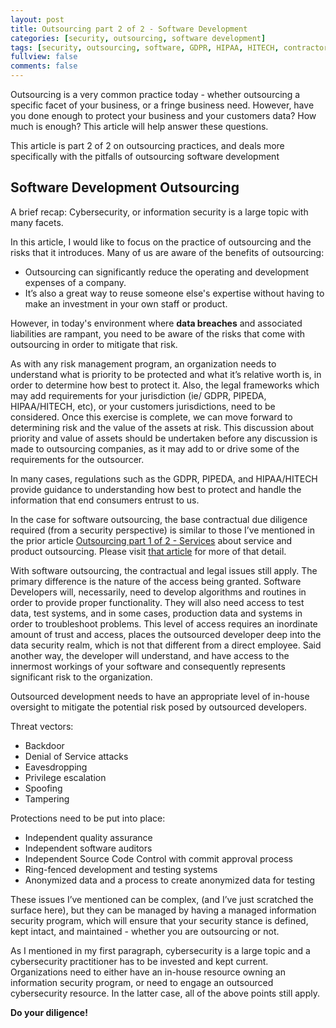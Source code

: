 ```yaml
---
layout: post
title: Outsourcing part 2 of 2 - Software Development
categories: [security, outsourcing, software development]
tags: [security, outsourcing, software, GDPR, HIPAA, HITECH, contractors]
fullview: false
comments: false
---
```


Outsourcing is a very common practice today - whether outsourcing a specific 
facet of your business, or a fringe business need.  However, have you done 
enough to protect your business and your customers data?  How much is enough?
This article will help answer these questions.

This article is part 2 of 2 on outsourcing practices, and deals more 
specifically with the pitfalls of outsourcing software development


## Software Development Outsourcing 

A brief recap: Cybersecurity, or information security is a large topic with 
many facets. 

In this article, I would like to focus on the practice of outsourcing and the 
risks that it introduces.  Many of us are aware of the benefits of outsourcing: 
-  Outsourcing can significantly reduce the operating and development expenses 
   of a company.
-  It’s also a great way to reuse someone else's expertise without having to 
   make an investment in your own staff or product.


However, in today's environment where **data breaches** and associated 
liabilities are rampant, you need to be aware of the risks that come with 
outsourcing in order to mitigate that risk.

As with any risk management program, an organization needs to understand what 
is priority to be protected and what it’s relative worth is, in order to 
determine how best to protect it.  Also, the legal frameworks which may add 
requirements for your jurisdiction (ie/ GDPR, PIPEDA, HIPAA/HITECH, etc), or 
your customers jurisdictions, need to be considered.  Once this exercise is 
complete, we can move forward to determining risk and the value of the assets 
at risk. This discussion about priority and value of assets should be 
undertaken before  any discussion is made to outsourcing companies, as it may 
add to or drive some of the requirements for the outsourcer.

In many cases, regulations such as the GDPR, PIPEDA, and HIPAA/HITECH provide
guidance to understanding how best to protect and handle the information that 
end consumers entrust to us.

In the case for software outsourcing, the base contractual due diligence 
required (from a security perspective) is similar to those I’ve mentioned in 
the prior article [Outsourcing part 1 of 2 - Services](/security/outsourcing/2019/08/30/outsourcing-service.html) 
about service and product outsourcing.  Please visit [that article](/security/outsourcing/2019/08/30/outsourcing-service.html)
for more of that detail. 

With software outsourcing, the contractual and legal issues still apply.  The 
primary difference is the nature of the access being granted.  Software 
Developers will, necessarily, need to develop algorithms and routines in 
order to provide proper functionality. They will also need access to test data, 
test systems, and in some cases, production data and systems in order to 
troubleshoot problems. This level of access requires an inordinate amount of 
trust and access, places the outsourced developer deep into the data security 
realm, which is not that different from a direct employee. Said another way, 
the developer will understand, and have access to the innermost workings of 
your software and consequently represents significant risk to the organization. 

Outsourced development needs to have an appropriate level of in-house 
oversight to mitigate the potential risk posed by outsourced developers.

Threat vectors:
- Backdoor
- Denial of Service attacks
- Eavesdropping
- Privilege escalation
- Spoofing
- Tampering

Protections need to be put into place: 
- Independent quality assurance
- Independent software auditors
- Independent Source Code Control with commit approval process
- Ring-fenced development and testing systems
- Anonymized data and a process to create anonymized data for testing

These issues I’ve mentioned can be complex, (and I’ve just scratched the 
surface here), but they can be managed by having a managed information 
security program, which will ensure that your security stance is defined, 
kept intact, and maintained - whether you are outsourcing or not.

As I mentioned in my first paragraph, cybersecurity is a large topic and a 
cybersecurity practitioner has to be invested and kept current.  Organizations 
need to either have an in-house resource owning an information security program, 
or need to engage an outsourced cybersecurity resource.  In the latter case, 
all of the above points still apply.  

**Do your diligence!**


